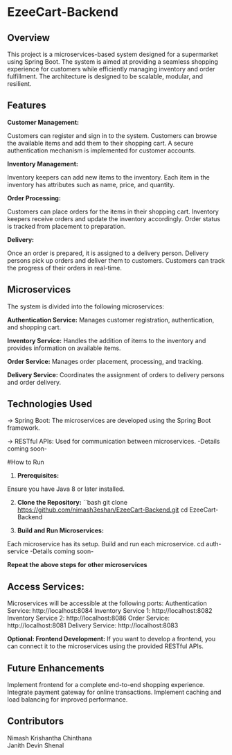 # EzeeCart-Backend

## Overview
This project is a microservices-based system designed for a supermarket using Spring Boot. The system is aimed at providing a seamless shopping experience for customers while efficiently managing inventory and order fulfillment. The architecture is designed to be scalable, modular, and resilient.

## Features
**Customer Management:**

Customers can register and sign in to the system.
Customers can browse the available items and add them to their shopping cart.
A secure authentication mechanism is implemented for customer accounts.

**Inventory Management:**

Inventory keepers can add new items to the inventory.
Each item in the inventory has attributes such as name, price, and quantity.

**Order Processing:**

Customers can place orders for the items in their shopping cart.
Inventory keepers receive orders and update the inventory accordingly.
Order status is tracked from placement to preparation.

**Delivery:**

Once an order is prepared, it is assigned to a delivery person.
Delivery persons pick up orders and deliver them to customers.
Customers can track the progress of their orders in real-time.

## Microservices
The system is divided into the following microservices:

**Authentication Service:**
Manages customer registration, authentication, and shopping cart.

**Inventory Service:**
Handles the addition of items to the inventory and provides information on available items.

**Order Service:**
Manages order placement, processing, and tracking.

**Delivery Service:**
Coordinates the assignment of orders to delivery persons and order delivery.

## Technologies Used
-> Spring Boot: The microservices are developed using the Spring Boot framework.
<!--Spring Security: Ensures secure authentication and authorization.
Spring Data JPA: For interacting with the database.-->
-> RESTful APIs: Used for communication between microservices.
-Details coming soon-

#How to Run

1. **Prerequisites:**

Ensure you have Java 8 or later installed.

2. **Clone the Repository:**
``bash
git clone https://github.com/nimash3eshan/EzeeCart-Backend.git
cd EzeeCart-Backend

4. **Build and Run Microservices:**

Each microservice has its setup. Build and run each microservice.
cd auth-service
-Details coming soon-

**Repeat the above steps for other microservices**

## Access Services:

Microservices will be accessible at the following ports:
Authentication Service: http://localhost:8084
Inventory Service 1: http://localhost:8082
Inventory Service 2: http://localhost:8086
Order Service: http://localhost:8081
Delivery Service: http://localhost:8083

**Optional: Frontend Development:**
If you want to develop a frontend, you can connect it to the microservices using the provided RESTful APIs.

## Future Enhancements
Implement frontend for a complete end-to-end shopping experience.
Integrate payment gateway for online transactions.
Implement caching and load balancing for improved performance.

## Contributors
Nimash 
Krishantha 
Chinthana  
Janith
Devin
Shenal
